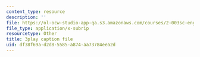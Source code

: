 ```yaml
---
content_type: resource
description: ''
file: https://ol-ocw-studio-app-qa.s3.amazonaws.com/courses/2-003sc-engineering-dynamics-fall-2011/df38f69ad2d85585a874aa73784eea2d_QHTJK0v404U.vtt
file_type: application/x-subrip
resourcetype: Other
title: 3play caption file
uid: df38f69a-d2d8-5585-a874-aa73784eea2d
---
```

